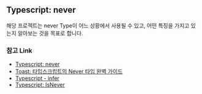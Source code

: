 ## Typescript: never
해당 프로젝트는 never Type이 어느 상황에서 사용될 수 있고, 어떤 특징을 가지고 있는지 알아보는 것을 목표로 합니다.  

### 참고 Link
- [Typescript: never](https://www.typescriptlang.org/docs/handbook/basic-types.html#never)
- [Toast: 타입스크립트의 Never 타입 완벽 가이드](https://ui.toast.com/weekly-pick/ko_20220323)
- [Typescript - infer](https://velog.io/@from_numpy/TypeScript-infer)
- [Typescript: IsNever](https://github.com/microsoft/TypeScript/blob/main/tests/cases/conformance/types/conditional/conditionalTypes1.ts#L212)